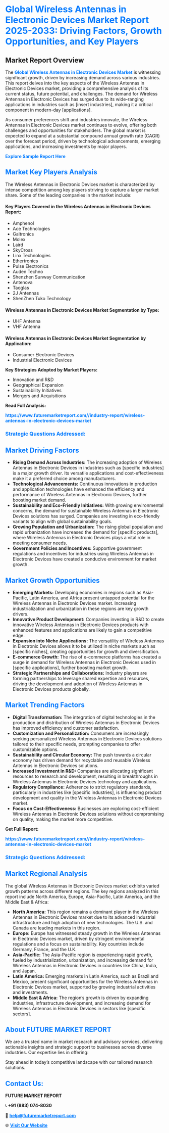 <h1 style="color: #007BFF;">Global Wireless Antennas in Electronic Devices Market Report 2025-2033: Driving Factors, Growth Opportunities, and Key Players</h1>

<section id="overview">
<h2>Market Report Overview</h2>
<p>The <a href="https://www.futuremarketreport.com//industry-report/wireless-antennas-in-electronic-devices-market" style="color: #007BFF; text-decoration: none;"><strong>Global Wireless Antennas in Electronic Devices Market</strong></a> is witnessing significant growth, driven by increasing demand across various industries. This report delves into the key aspects of the Wireless Antennas in Electronic Devices market, providing a comprehensive analysis of its current status, future potential, and challenges. The demand for Wireless Antennas in Electronic Devices has surged due to its wide-ranging applications in industries such as [insert industries], making it a critical component in modern-day [applications].</p>
<p>As consumer preferences shift and industries innovate, the Wireless Antennas in Electronic Devices market continues to evolve, offering both challenges and opportunities for stakeholders. The global market is expected to expand at a substantial compound annual growth rate (CAGR) over the forecast period, driven by technological advancements, emerging applications, and increasing investments by major players.</p>
</section>

<section id="overview">
<p><a href="https://www.futuremarketreport.com//request-sample/reportId=75755" style="color: #007BFF; text-decoration: none;"><strong>Explore Sample Report Here</strong></a></p>
</section>

<section id="key-players">
<h2 style="color: #007BFF;">Market Key Players Analysis</h2>
<p>The Wireless Antennas in Electronic Devices market is characterized by intense competition among key players striving to capture a larger market share. Some of the leading companies in the market include:</p>
<h4>Key Players Covered in the Wireless Antennas in Electronic Devices Report:</h4>
<ul><li>Amphenol</li><li>Ace Technologies</li><li>Galtronics</li><li>Molex</li><li>Laird</li><li>SkyCross</li><li>Linx Technologies</li><li>Ethertronics</li><li>Pulse Electronics</li><li>Auden Techno</li><li>Shenzhen Sunway Communication</li><li>Antenova</li><li>Taoglas</li><li>2J Antennas</li><li>ShenZhen Tuko Technology</li></ul>
<h4>Wireless Antennas in Electronic Devices Market Segmentation by Type:</h4>
<ul><li>UHF Antenna</li><li>VHF Antenna</li></ul>

<h4>Wireless Antennas in Electronic Devices Market Segmentation by Application:</h4>
<ul><li>Consumer Electronic Devices</li><li>Industrial Electronic Devices</li></ul>
<p><strong>Key Strategies Adopted by Market Players:</strong></p>
<ul>
<li>Innovation and R&D</li>
<li>Geographical Expansion</li>
<li>Sustainability Initiatives</li>
<li>Mergers and Acquisitions</li>
</ul>
</section>

<section>
<p><strong>Read Full Analysis: </strong></p><a href="https://www.futuremarketreport.com//industry-report/wireless-antennas-in-electronic-devices-market" style="color: #007BFF; text-decoration: none;"><strong>https://www.futuremarketreport.com//industry-report/wireless-antennas-in-electronic-devices-market</strong></a>
<h3 style="color: #007BFF;">Strategic Questions Addressed:</h3>
</section>

<section id="driving-factors">
<h2 style="color: #007BFF;">Market Driving Factors</h2>
<ul>
<li><strong>Rising Demand Across Industries:</strong> The increasing adoption of Wireless Antennas in Electronic Devices in industries such as [specific industries] is a major growth driver. Its versatile applications and cost-effectiveness make it a preferred choice among manufacturers.</li>
<li><strong>Technological Advancements:</strong> Continuous innovations in production and application technologies have enhanced the efficiency and performance of Wireless Antennas in Electronic Devices, further boosting market demand.</li>
<li><strong>Sustainability and Eco-Friendly Initiatives:</strong> With growing environmental concerns, the demand for sustainable Wireless Antennas in Electronic Devices solutions has surged. Companies are investing in eco-friendly variants to align with global sustainability goals.</li>
<li><strong>Growing Population and Urbanization:</strong> The rising global population and rapid urbanization have increased the demand for [specific products], where Wireless Antennas in Electronic Devices plays a vital role in meeting consumer needs.</li>
<li><strong>Government Policies and Incentives:</strong> Supportive government regulations and incentives for industries using Wireless Antennas in Electronic Devices have created a conducive environment for market growth.</li>
</ul>
</section>

<section id="growth-opportunities">
<h2 style="color: #007BFF;">Market Growth Opportunities</h2>
<ul>
<li><strong>Emerging Markets:</strong> Developing economies in regions such as Asia-Pacific, Latin America, and Africa present untapped potential for the Wireless Antennas in Electronic Devices market. Increasing industrialization and urbanization in these regions are key growth drivers.</li>
<li><strong>Innovative Product Development:</strong> Companies investing in R&D to create innovative Wireless Antennas in Electronic Devices products with enhanced features and applications are likely to gain a competitive edge.</li>
<li><strong>Expansion into Niche Applications:</strong> The versatility of Wireless Antennas in Electronic Devices allows it to be utilized in niche markets such as [specific niches], creating opportunities for growth and diversification.</li>
<li><strong>E-commerce Growth:</strong> The rise of e-commerce platforms has created a surge in demand for Wireless Antennas in Electronic Devices used in [specific applications], further boosting market growth.</li>
<li><strong>Strategic Partnerships and Collaborations:</strong> Industry players are forming partnerships to leverage shared expertise and resources, driving the development and adoption of Wireless Antennas in Electronic Devices products globally.</li>
</ul>
</section>

<section id="trending-factors">
<h2 style="color: #007BFF;">Market Trending Factors</h2>
<ul>
<li><strong>Digital Transformation:</strong> The integration of digital technologies in the production and distribution of Wireless Antennas in Electronic Devices has improved efficiency and customer satisfaction.</li>
<li><strong>Customization and Personalization:</strong> Consumers are increasingly seeking personalized Wireless Antennas in Electronic Devices solutions tailored to their specific needs, prompting companies to offer customizable options.</li>
<li><strong>Sustainability and Circular Economy:</strong> The push towards a circular economy has driven demand for recyclable and reusable Wireless Antennas in Electronic Devices solutions.</li>
<li><strong>Increased Investment in R&D:</strong> Companies are allocating significant resources to research and development, resulting in breakthroughs in Wireless Antennas in Electronic Devices technology and applications.</li>
<li><strong>Regulatory Compliance:</strong> Adherence to strict regulatory standards, particularly in industries like [specific industries], is influencing product development and quality in the Wireless Antennas in Electronic Devices market.</li>
<li><strong>Focus on Cost-Effectiveness:</strong> Businesses are exploring cost-efficient Wireless Antennas in Electronic Devices solutions without compromising on quality, making the market more competitive.</li>
</ul>
</section>

<section>
<p><strong>Get Full Report: </strong></p><a href="https://www.futuremarketreport.com//industry-report/wireless-antennas-in-electronic-devices-market" style="color: #007BFF; text-decoration: none;"><strong>https://www.futuremarketreport.com//industry-report/wireless-antennas-in-electronic-devices-market</strong></a>
<h3 style="color: #007BFF;">Strategic Questions Addressed:</h3>
</section>


<section id="regional-analysis">
<h2 style="color: #007BFF;">Market Regional Analysis</h2>
<p>The global Wireless Antennas in Electronic Devices market exhibits varied growth patterns across different regions. The key regions analyzed in this report include North America, Europe, Asia-Pacific, Latin America, and the Middle East & Africa:</p>
<ul>
<li><strong>North America:</strong> This region remains a dominant player in the Wireless Antennas in Electronic Devices market due to its advanced industrial infrastructure and high adoption of new technologies. The U.S. and Canada are leading markets in this region.</li>
<li><strong>Europe:</strong> Europe has witnessed steady growth in the Wireless Antennas in Electronic Devices market, driven by stringent environmental regulations and a focus on sustainability. Key countries include Germany, France, and the U.K.</li>
<li><strong>Asia-Pacific:</strong> The Asia-Pacific region is experiencing rapid growth, fueled by industrialization, urbanization, and increasing demand for Wireless Antennas in Electronic Devices in countries like China, India, and Japan.</li>
<li><strong>Latin America:</strong> Emerging markets in Latin America, such as Brazil and Mexico, present significant opportunities for the Wireless Antennas in Electronic Devices market, supported by growing industrial activities and investments.</li>
<li><strong>Middle East & Africa:</strong> The region’s growth is driven by expanding industries, infrastructure development, and increasing demand for Wireless Antennas in Electronic Devices in sectors like [specific sectors].</li>
</ul>
</section>

<footer>
<h2 style="color: #007BFF;">About FUTURE MARKET REPORT</h2>
<p>We are a trusted name in market research and advisory services, delivering actionable insights and strategic support to businesses across diverse industries. Our expertise lies in offering:</p>

<p>Stay ahead in today’s competitive landscape with our tailored research solutions.</p>

<h2 style="color: #007BFF;">Contact Us:</h2>
<p><strong>FUTURE MARKET REPORT</strong></p>
<p>📞 <strong>+91 (883) 074-8030</strong></p>
<p>📧 <strong><a href="mailto:help@futuremarketreport.com" style="color: #007BFF;">help@futuremarketreport.com</a></strong></p>
<p>🌐 <strong><a href="https://www.futuremarketreport.com/" style="color: #007BFF;">Visit Our Website</a></strong></p>
</footer>